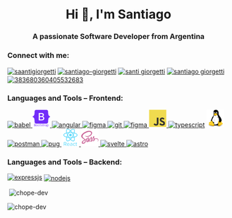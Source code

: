 <h1 align="center">Hi 👋, I'm Santiago</h1>
<h3 align="center">A passionate Software Developer from Argentina</h3>

<h3 align="left">Connect with me:</h3>
<p align="left">
<a href="https://twitter.com/chopee_" target="blank"><img align="center" src="https://raw.githubusercontent.com/rahuldkjain/github-profile-readme-generator/master/src/images/icons/Social/twitter.svg" alt="saantigiorgetti" height="30" width="40" /></a>
<a href="https://www.linkedin.com/in/santiago-giorgetti-4a40a01b9/" target="blank"><img align="center" src="https://raw.githubusercontent.com/rahuldkjain/github-profile-readme-generator/master/src/images/icons/Social/linked-in-alt.svg" alt="santiago-giorgetti" height="30" width="40" /></a>
<a href="https://www.facebook.com/ssanty.giorgetti/" target="blank"><img align="center" src="https://raw.githubusercontent.com/rahuldkjain/github-profile-readme-generator/master/src/images/icons/Social/facebook.svg" alt="santi giorgetti" height="30" width="40" /></a>
<a href="https://www.youtube.com/channel/UCkfX6IIJkHZ1TPvImskpORw" target="blank"><img align="center" src="https://raw.githubusercontent.com/rahuldkjain/github-profile-readme-generator/master/src/images/icons/Social/youtube.svg" alt="santiago giorgetti" height="30" width="40" /></a>
<a href="https://discord.gg/383680360405532683" target="blank"><img align="center" src="https://raw.githubusercontent.com/rahuldkjain/github-profile-readme-generator/master/src/images/icons/Social/discord.svg" alt="383680360405532683" height="30" width="40" /></a>
</p>

<h3 align="left">Languages and Tools – Frontend:</h3>
<p align="left"> <a href="https://babeljs.io/" target="_blank"> <img src="https://www.vectorlogo.zone/logos/babeljs/babeljs-icon.svg" alt="babel" width="40" height="40"/> </a> <a href="https://getbootstrap.com" target="_blank"> <img src="https://raw.githubusercontent.com/devicons/devicon/master/icons/bootstrap/bootstrap-plain-wordmark.svg" alt="bootstrap" width="40" height="40"/> </a> <a href="https://angular.dev/" target="_blank"> <img src="https://upload.wikimedia.org/wikipedia/commons/thumb/c/cf/Angular_full_color_logo.svg/1200px-Angular_full_color_logo.svg.png" alt="angular" width="40" height="40"/> </a> <a href="https://www.figma.com/" target="_blank"> <img src="https://www.vectorlogo.zone/logos/figma/figma-icon.svg" alt="figma" width="40" height="40"/> </a> <a href="https://git-scm.com/" target="_blank"> <img src="https://www.vectorlogo.zone/logos/git-scm/git-scm-icon.svg" alt="git" width="40" height="40"/> </a> <a href="https://nextjs.org/" target="_blank">  <img src="https://www.svgrepo.com/show/354113/nextjs-icon.svg" alt="figma" width="40" height="40"/> <a href="https://developer.mozilla.org/en-US/docs/Web/JavaScript" target="_blank"> <img src="https://raw.githubusercontent.com/devicons/devicon/master/icons/javascript/javascript-original.svg" alt="javascript" width="40" height="40"/> <a href="https://www.typescriptlang.org/docs/handbook/typescript-in-5-minutes.html" target="_blank"> <img src="https://upload.wikimedia.org/wikipedia/commons/thumb/4/4c/Typescript_logo_2020.svg/512px-Typescript_logo_2020.svg.png" alt="typescript" width="40" height="40"/></a> <a href="https://www.linux.org/" target="_blank"> <img src="https://raw.githubusercontent.com/devicons/devicon/master/icons/linux/linux-original.svg" alt="linux" width="40" height="40"/> </a> <a href="https://postman.com" target="_blank"> <img src="https://www.vectorlogo.zone/logos/getpostman/getpostman-icon.svg" alt="postman" width="40" height="40"/> </a> <a href="https://pugjs.org" target="_blank"> <img src="https://cdn.worldvectorlogo.com/logos/pug.svg" alt="pug" width="40" height="40"/> </a> <a href="https://reactjs.org/" target="_blank"> <img src="https://raw.githubusercontent.com/devicons/devicon/master/icons/react/react-original-wordmark.svg" alt="react" width="40" height="40"/> </a> <a href="https://sass-lang.com" target="_blank"> <img src="https://raw.githubusercontent.com/devicons/devicon/master/icons/sass/sass-original.svg" alt="sass" width="40" height="40"/> </a> <a href="https://svelte.dev" target="_blank"> <img src="https://upload.wikimedia.org/wikipedia/commons/1/1b/Svelte_Logo.svg" alt="svelte" width="40" height="40"/><a href="https://docs.astro.build/es/getting-started/" target="_blank"> <img src="https://astro.build/assets/press/astro-icon-light-gradient.png" alt="astro" width="40" height="40"/></a></p>


<h3 align="left">Languages and Tools – Backend:</h3>
<p align="left"> <a href="https://expressjs.com/" target="_blank"> <img src="https://cdn.worldvectorlogo.com/logos/expressjs.svg" alt="expressjs"width="40" height="40"/></a> <a href="https://nodejs.org/es/" target="_blank"> <img align="center" src="https://nodejs.org/static/logos/nodejsStackedLight.svg" alt="nodejs" width="70" height="70"/></a>

<p>&nbsp;<img align="center" src="https://github-readme-stats.vercel.app/api?username=chope-dev&show_icons=true&locale=en" alt="chope-dev" /></p>

<p><img align="center" src="https://github-readme-streak-stats.herokuapp.com/?user=chope-dev&" alt="chope-dev" /></p>

